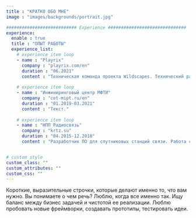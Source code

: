 ```yaml
---
title : "КРАТКО ОБО МНЕ"
image : "images/backgrounds/portrait.jpg"

########################### Experience ##############################
experience:
  enable : true
  title : "ОПЫТ РАБОТЫ"
  experience_list:
    # experience item loop
    - name : "Playrix"
      company : "playrix.com/en"
      duration : "06.2021"
      content : "Техническая команда проекта Wildscapes. Технический разработчик."
      
    # experience item loop
    - name : "Инжиниринговый центр МФТИ"
      company : "cet-mipt.ru/en"
      duration : "01.2019-03.2021"
      content : "Текст."
      
    # experience item loop
    - name : "НПП Радиосвязь"
      company : "krtz.su"
      duration : "04.2015-12.2018"
      content : "Разработчик ПО для спутниковых станций связи. Работа с сетевыми протоколами TCP/IP."


# custom style
custom_class: "" 
custom_attributes: "" 
custom_css: ""
---
```


Короткие, выразительные строчки, которые делают именно то, что вам нужно. Вы понимаете о чем речь? Люблю, когда все именно так. Ищу баланс между бизнес задачей и чистотой ее реализации.
Люблю пробовать новые фреймворки, создавать прототипы, тестировать идеи.